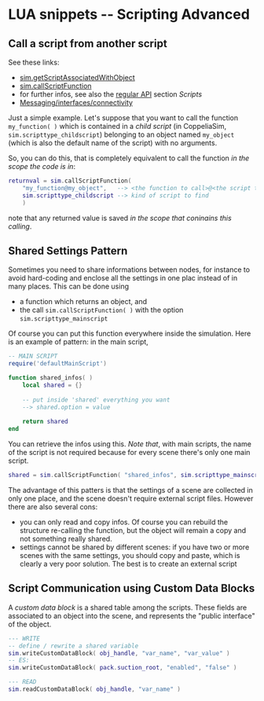 # LUA snippets -- Scripting Advanced

## Call a script from another script

See these links: 

- [sim.getScriptAssociatedWithObject](https://www.coppeliarobotics.com/helpFiles/en/regularApi/simGetScriptAssociatedWithObject.htm)
- [sim.callScriptFunction](https://www.coppeliarobotics.com/helpFiles/en/regularApi/simCallScriptFunction.htm)
- for further infos, see also the [regular API](https://www.coppeliarobotics.com/helpFiles/en/apiFunctions.htm) section *Scripts*
- [Messaging/interfaces/connectivity](https://www.coppeliarobotics.com/helpFiles/en/meansOfCommunication.htm)

Just a simple example. Let's suppose that you want to call the function `my_function( )` which is contained in a *child script* (in CoppeliaSim, `sim.scripttype_childscript`) belonging to an object named `my_object` (which is also the default name of the script) with no arguments. 

So, you can do this, that is completely equivalent to call the function *in the scope the code is in*:

```lua
returnval = sim.callScriptFunction( 
	"my_function@my_object",   --> <the function to call>@<the script the function is placed>
	sim.scripttype_childscript --> kind of script to find
	)
```

note that any returned value is saved *in the scope that coninains this calling*. 

## Shared Settings Pattern

Sometimes you need to share informations between nodes, for instance to avoid hard-coding and enclose all the settings in one plac instead of in many places. This can be done using 

- a function which returns an object, and
- the call `sim.callScriptFunction( )` with the option `sim.scripttype_mainscript`

Of course you can put this function everywhere inside the simulation. Here is an example of pattern: in the main script, 

```lua
-- MAIN SCRIPT
require('defaultMainScript')

function shared_infos( )
	local shared = {}
	
	-- put inside 'shared' everything you want
	--> shared.option = value
	
	return shared
end
```

You can retrieve the infos using this. *Note that*, with main scripts, the name of the script is not required because for every scene there's only one main script. 

```lua
shared = sim.callScriptFunction( "shared_infos", sim.scripttype_mainscript )
```

The advantage of this patters is that the settings of a scene are collected in only one place, and the scene doesn't require external script files. However there are also several cons:

- you can only read and copy infos. Of course you can rebuild the structure re-calling the function, but the object will remain a copy and not something really shared. 
- settings cannot be shared by different scenes: if you have two or more scenes with the same settings, you should copy and paste, which is clearly a very poor solution. The best is to create an external script

## Script Communication using Custom Data Blocks

A *custom data block* is a shared table among the scripts. These fields are associated to an object into the scene, and represents the "public interface" of the object. 

```lua
--- WRITE
-- define / rewrite a shared variable
sim.writeCustomDataBlock( obj_handle, "var_name", "var_value" )
-- ES:
sim.writeCustomDataBlock( pack.suction_root, "enabled", "false" )

--- READ
sim.readCustomDataBlock( obj_handle, "var_name" )
```